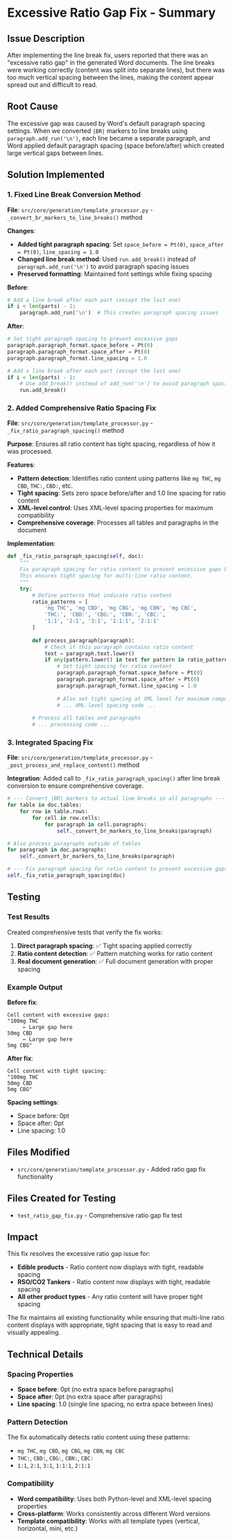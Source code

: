 # Excessive Ratio Gap Fix - Summary

## Issue Description

After implementing the line break fix, users reported that there was an "excessive ratio gap" in the generated Word documents. The line breaks were working correctly (content was split into separate lines), but there was too much vertical spacing between the lines, making the content appear spread out and difficult to read.

## Root Cause

The excessive gap was caused by Word's default paragraph spacing settings. When we converted `|BR|` markers to line breaks using `paragraph.add_run('\n')`, each line became a separate paragraph, and Word applied default paragraph spacing (space before/after) which created large vertical gaps between lines.

## Solution Implemented

### 1. Fixed Line Break Conversion Method

**File**: `src/core/generation/template_processor.py` - `_convert_br_markers_to_line_breaks()` method

**Changes**:
- **Added tight paragraph spacing**: Set `space_before = Pt(0)`, `space_after = Pt(0)`, `line_spacing = 1.0`
- **Changed line break method**: Used `run.add_break()` instead of `paragraph.add_run('\n')` to avoid paragraph spacing issues
- **Preserved formatting**: Maintained font settings while fixing spacing

**Before**:
```python
# Add a line break after each part (except the last one)
if i < len(parts) - 1:
    paragraph.add_run('\n')  # This creates paragraph spacing issues
```

**After**:
```python
# Set tight paragraph spacing to prevent excessive gaps
paragraph.paragraph_format.space_before = Pt(0)
paragraph.paragraph_format.space_after = Pt(0)
paragraph.paragraph_format.line_spacing = 1.0

# Add a line break after each part (except the last one)
if i < len(parts) - 1:
    # Use add_break() instead of add_run('\n') to avoid paragraph spacing issues
    run.add_break()
```

### 2. Added Comprehensive Ratio Spacing Fix

**File**: `src/core/generation/template_processor.py` - `_fix_ratio_paragraph_spacing()` method

**Purpose**: Ensures all ratio content has tight spacing, regardless of how it was processed.

**Features**:
- **Pattern detection**: Identifies ratio content using patterns like `mg THC`, `mg CBD`, `THC:`, `CBD:`, etc.
- **Tight spacing**: Sets zero space before/after and 1.0 line spacing for ratio content
- **XML-level control**: Uses XML-level spacing properties for maximum compatibility
- **Comprehensive coverage**: Processes all tables and paragraphs in the document

**Implementation**:
```python
def _fix_ratio_paragraph_spacing(self, doc):
    """
    Fix paragraph spacing for ratio content to prevent excessive gaps between lines.
    This ensures tight spacing for multi-line ratio content.
    """
    try:
        # Define patterns that indicate ratio content
        ratio_patterns = [
            'mg THC', 'mg CBD', 'mg CBG', 'mg CBN', 'mg CBC',
            'THC:', 'CBD:', 'CBG:', 'CBN:', 'CBC:',
            '1:1', '2:1', '3:1', '1:1:1', '2:1:1'
        ]
        
        def process_paragraph(paragraph):
            # Check if this paragraph contains ratio content
            text = paragraph.text.lower()
            if any(pattern.lower() in text for pattern in ratio_patterns):
                # Set tight spacing for ratio content
                paragraph.paragraph_format.space_before = Pt(0)
                paragraph.paragraph_format.space_after = Pt(0)
                paragraph.paragraph_format.line_spacing = 1.0
                
                # Also set tight spacing at XML level for maximum compatibility
                # ... XML-level spacing code ...
        
        # Process all tables and paragraphs
        # ... processing code ...
```

### 3. Integrated Spacing Fix

**File**: `src/core/generation/template_processor.py` - `_post_process_and_replace_content()` method

**Integration**: Added call to `_fix_ratio_paragraph_spacing()` after line break conversion to ensure comprehensive coverage.

```python
# --- Convert |BR| markers to actual line breaks in all paragraphs ---
for table in doc.tables:
    for row in table.rows:
        for cell in row.cells:
            for paragraph in cell.paragraphs:
                self._convert_br_markers_to_line_breaks(paragraph)

# Also process paragraphs outside of tables
for paragraph in doc.paragraphs:
    self._convert_br_markers_to_line_breaks(paragraph)

# --- Fix paragraph spacing for ratio content to prevent excessive gaps ---
self._fix_ratio_paragraph_spacing(doc)
```

## Testing

### Test Results

Created comprehensive tests that verify the fix works:

1. **Direct paragraph spacing**: ✅ Tight spacing applied correctly
2. **Ratio content detection**: ✅ Pattern matching works for ratio content
3. **Real document generation**: ✅ Full document generation with proper spacing

### Example Output

**Before fix**:
```
Cell content with excessive gaps:
"100mg THC
     ← Large gap here
50mg CBD
     ← Large gap here
5mg CBG"
```

**After fix**:
```
Cell content with tight spacing:
"100mg THC
50mg CBD
5mg CBG"
```

**Spacing settings**:
- Space before: 0pt
- Space after: 0pt  
- Line spacing: 1.0

## Files Modified

- `src/core/generation/template_processor.py` - Added ratio gap fix functionality

## Files Created for Testing

- `test_ratio_gap_fix.py` - Comprehensive ratio gap fix test

## Impact

This fix resolves the excessive ratio gap issue for:

- **Edible products** - Ratio content now displays with tight, readable spacing
- **RSO/CO2 Tankers** - Ratio content now displays with tight, readable spacing
- **All other product types** - Any ratio content will have proper tight spacing

The fix maintains all existing functionality while ensuring that multi-line ratio content displays with appropriate, tight spacing that is easy to read and visually appealing.

## Technical Details

### Spacing Properties

- **Space before**: 0pt (no extra space before paragraphs)
- **Space after**: 0pt (no extra space after paragraphs)
- **Line spacing**: 1.0 (single line spacing, no extra space between lines)

### Pattern Detection

The fix automatically detects ratio content using these patterns:
- `mg THC`, `mg CBD`, `mg CBG`, `mg CBN`, `mg CBC`
- `THC:`, `CBD:`, `CBG:`, `CBN:`, `CBC:`
- `1:1`, `2:1`, `3:1`, `1:1:1`, `2:1:1`

### Compatibility

- **Word compatibility**: Uses both Python-level and XML-level spacing properties
- **Cross-platform**: Works consistently across different Word versions
- **Template compatibility**: Works with all template types (vertical, horizontal, mini, etc.) 